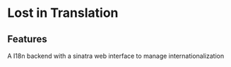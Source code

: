 # Lost in Translation

## Features

A I18n backend with a sinatra web interface to manage internationalization 


